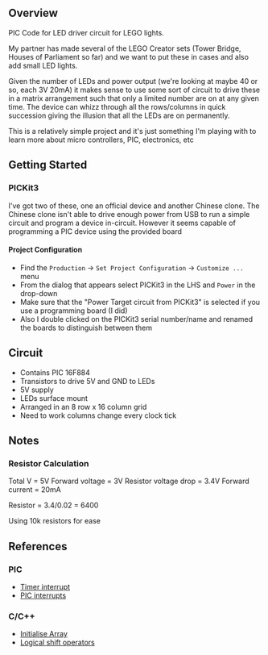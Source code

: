 ## Overview 

PIC Code for LED driver circuit for LEGO lights.

My partner has made several of the LEGO Creator sets (Tower Bridge, Houses of Parliament so far)
and we want to put these in cases and also add small LED lights.

Given the number of LEDs and power output (we're looking at maybe 40 or so, each 3V 20mA) it makes
sense to use some sort of circuit to drive these in a matrix arrangement such that only a 
limited number are on at any given time.  The device can whizz through all the rows/columns in 
quick succession giving the illusion that all the LEDs are on permanently.

This is a relatively simple project and it's just something I'm playing with to learn more 
about micro controllers, PIC, electronics, etc

## Getting Started

### PICKit3

I've got two of these, one an official device and another Chinese clone.
The Chinese clone isn't able to drive enough power from USB to run a simple
circuit and program a device in-circuit.  However it seems capable of programming
a PIC device using the provided board 


#### Project Configuration

* Find the `Production` -> `Set Project Configuration` -> `Customize ...` menu
* From the dialog that appears select PICKit3 in the LHS and `Power` in the drop-down
* Make sure that the "Power Target circuit from PICKit3" is selected if you use a programming board (I did)
* Also I double clicked on the PICKit3 serial number/name and renamed the boards to distinguish between them

#### 


## Circuit

* Contains PIC 16F884
* Transistors to drive 5V and GND to LEDs
* 5V supply 
* LEDs surface mount 
 * Arranged in an 8 row x 16 column grid
 * Need to work columns change every clock tick




## Notes 

### Resistor Calculation

Total V = 5V
Forward voltage = 3V
Resistor voltage drop = 3.4V
Forward current = 20mA

Resistor = 3.4/0.02
         = 6400

Using 10k resistors for ease

 
## References

### PIC

* [Timer interrupt](http://ww1.microchip.com/downloads/en/DeviceDoc/51702A.pdf)
* [PIC interrupts](http://picguides.com/beginner/interrupts.php)

### C/C++

* [Initialise Array](http://www.cplusplus.com/doc/tutorial/arrays/)
* [Logical shift operators](https://stackoverflow.com/questions/7622/are-the-shift-operators-arithmetic-or-logical-in-c)
